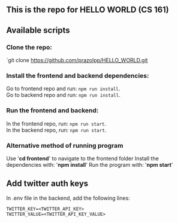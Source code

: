 ## This is the repo for HELLO WORLD (CS 161)


## Available scripts

### Clone the repo: 

`git clone https://github.com/prazolpp/HELLO_WORLD.git

### Install the frontend and backend dependencies:
Go to frontend repo and run: `npm run install`.   
Go to backend repo and run: `npm run install`. 

### Run the frontend and backend:
In the frontend repo, run: `npm run start`.  
In the backend repo, run: `npm run start`. 


### Alternative method of running program
Use '**cd frontend**' to navigate to the frontend folder
Install the dependencies with: '**npm install**'
Run the program with: '**npm start**'

## Add twitter auth keys

In .env file in the backend, add the following lines:

```
TWITTER_KEY=<TWITTER_API_KEY>
TWITTER_VALUE=<TWITTER_API_KEY_VALUE>

```








